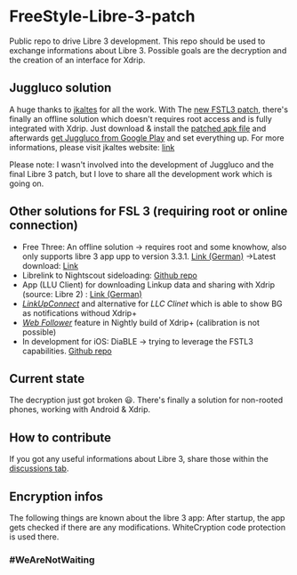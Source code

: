 # FreeStyle-Libre-3-patch

Public repo to drive Libre 3 development. This repo should be used to exchange informations about Libre 3. Possible goals are the decryption and the creation of an interface for Xdrip.

## Juggluco solution

A huge thanks to [jkaltes](http://jkaltes.byethost16.com/) for all the work. With The [new FSTL3 patch](http://jkaltes.byethost16.com/Juggluco/libre3/), there's finally an offline solution which doesn't requires root access and is fully integrated with Xdrip. Just download & install the [patched apk file](https://github.com/maheini/FreeStyle-Libre-3-patch/raw/main/Patched%20Apk/Libre%203_v3.3.0_apkfab.com.apk) and afterwards [get Juggluco from Google Play](https://play.google.com/store/apps/details?id=tk.glucodata&pcampaignid=pcampaignidMKT-Other-global-all-co-prtnr-py-PartBadge-Mar2515-1) and set everything up. For more informations, please visit jkaltes website: [link](http://jkaltes.byethost16.com/Juggluco/libre3/)

Please note: I wasn't involved into the development of Juggluco and the final Libre 3 patch, but I love to share all the development work which is going on.

## Other solutions for FSL 3 (requiring root or online connection)

- Free Three: An offline solution -> requires root and some knowhow, also only supports libre 3 app upp to version 3.3.1. [Link (German)](https://insulinclub.de/index.php?thread/33795-free-three-ein-xposed-lsposed-modul-f%C3%BCr-libre-3-aktueller-wert-am-sperrbildschir/)
    ->Latest download: [Link](https://mega.nz/file/H51h3ILS#65mfhvDvPbtnbdWSOeXHHNxABDD60nP7iODxaDN_QPk)
- Librelink to Nightscout sideloading: [Github repo](https://github.com/timoschlueter/nightscout-librelink-up)
- App (LLU Client) for downloading Linkup data and sharing with Xdrip (source: Libre 2) : [Link (German)](https://insulinclub.de/index.php?thread/33987-llu-client/&postID=654144#post654144)
- [*LinkUpConnect*](https://github.com/cmtjk/LinkUpConnect) and alternative for *LLC Clinet* which is able to show BG as notifications withoud Xdrip+
- [*Web Follower*](https://xdrip.readthedocs.io/en/latest/install/webfollower/) feature in Nightly build of Xdrip+ (calibration is not possible)    
- In development for iOS: DiaBLE -> trying to leverage the FSTL3 capabilities. [Github repo](https://github.com/gui-dos/DiaBLE)

## Current state

The decryption just got broken :smiley:. There's finally a solution for non-rooted phones, working with Android & Xdrip.

## How to contribute

If you got any useful informations about Libre 3, share those within the [discussions tab](https://github.com/maheini/FreeStyle-Libre-3-patch/discussions).

## Encryption infos

The following things are known about the libre 3 app: After startup, the app gets checked if there are any modifications. WhiteCryption code protection is used there.

### #WeAreNotWaiting
